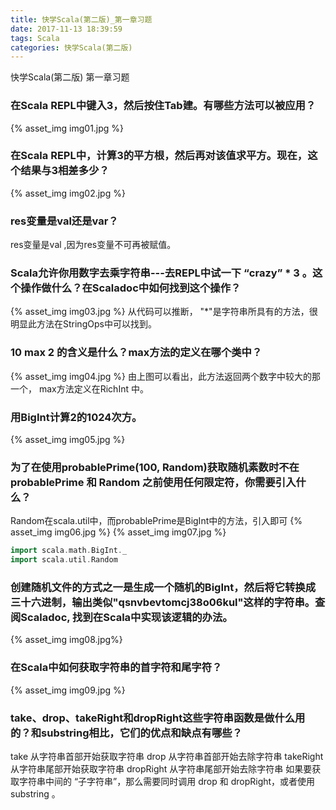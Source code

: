 ```yaml
---
title: 快学Scala(第二版)_第一章习题
date: 2017-11-13 18:39:59
tags: Scala
categories: 快学Scala(第二版)
---
```


快学Scala(第二版) 第一章习题
<!-- more -->

### 在Scala REPL中键入3，然后按住Tab建。有哪些方法可以被应用？
{% asset_img img01.jpg %}

### 在Scala REPL中，计算3的平方根，然后再对该值求平方。现在，这个结果与3相差多少？
{% asset_img img02.jpg %}

### res变量是val还是var？
res变量是val ,因为res变量不可再被赋值。

### Scala允许你用数字去乘字符串---去REPL中试一下 “crazy” * 3 。这个操作做什么？在Scaladoc中如何找到这个操作？
{% asset_img img03.jpg %}
从代码可以推断， "\*"是字符串所具有的方法，很明显此方法在StringOps中可以找到。

### 10 max 2 的含义是什么？max方法的定义在哪个类中？
{% asset_img img04.jpg %}
由上图可以看出，此方法返回两个数字中较大的那一个， max方法定义在RichInt 中。

### 用BigInt计算2的1024次方。
{% asset_img img05.jpg %}

### 为了在使用probablePrime(100, Random)获取随机素数时不在probablePrime 和 Random 之前使用任何限定符，你需要引入什么？
Random在scala.util中，而probablePrime是BigInt中的方法，引入即可
{% asset_img img06.jpg %}
{% asset_img img07.jpg %}
```scala
import scala.math.BigInt._
import scala.util.Random
```

### 创建随机文件的方式之一是生成一个随机的BigInt，然后将它转换成三十六进制，输出类似"qsnvbevtomcj38o06kul"这样的字符串。查阅Scaladoc, 找到在Scala中实现该逻辑的办法。
{% asset_img img08.jpg%}

### 在Scala中如何获取字符串的首字符和尾字符？
{% asset_img img09.jpg %}

### take、drop、takeRight和dropRight这些字符串函数是做什么用的？和substring相比，它们的优点和缺点有哪些？
take 从字符串首部开始获取字符串
drop 从字符串首部开始去除字符串
takeRight 从字符串尾部开始获取字符串
dropRight 从字符串尾部开始去除字符串
如果要获取字符串中间的 “子字符串”，那么需要同时调用 drop 和 dropRight，或者使用 substring 。
